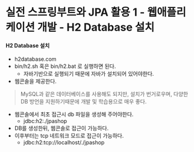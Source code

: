 # 실전 스프링부트와 JPA 활용 1 - 웹애플리케이션 개발 - H2 Database 설치

#### H2 Database 설치
- h2database.com
- bin/h2.sh 혹은 bin/h2.bat 로 실행하면 된다.
    - 자바기반으로 실행되기 때문에 자바가 설치되어 있어야한다.
- 웹콘솔을 제공한다.

> MySQL과 같은 데이터베이스를 사용해도 되지만, 설치가 번거로우며, 다양한 DB 방언을 지원하기때문에 개발 및 학습용으로 매우 좋다.

- 웹콘솔에서 최초 접근시 db 파일을 생성해 주어야한다.
    - jdbc:h2:./jpashop
- DB를 생성한뒤, 웹콘솔로 접근이 가능하다.
- 이후부터는 tcp 네트워크 모드로 접근이 가능하다.
    - jdbc:h2:tcp://localhost/./jpashop
